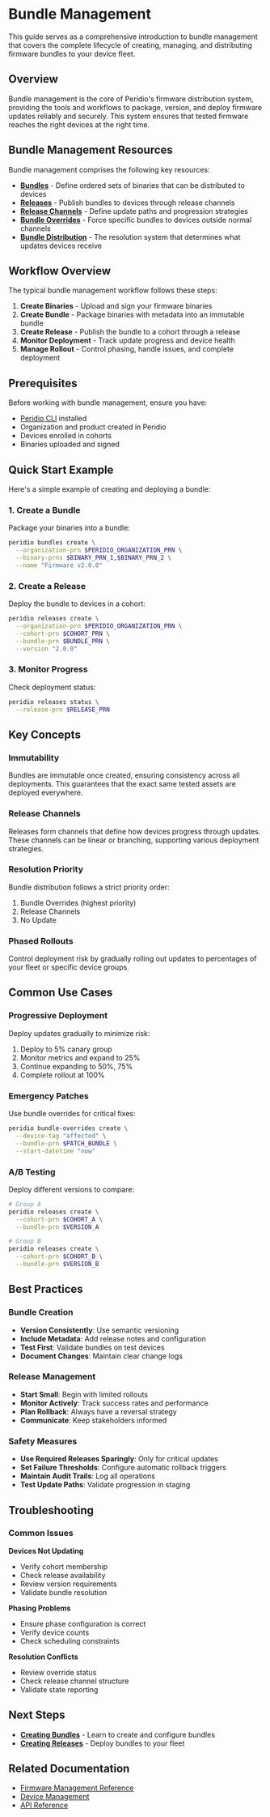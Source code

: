 # Bundle Management

This guide serves as a comprehensive introduction to bundle management that covers the complete lifecycle of creating, managing, and distributing firmware bundles to your device fleet.

## Overview

Bundle management is the core of Peridio's firmware distribution system, providing the tools and workflows to package, version, and deploy firmware updates reliably and securely. This system ensures that tested firmware reaches the right devices at the right time.

## Bundle Management Resources

Bundle management comprises the following key resources:

- **[Bundles](/peridio-core/firmware-management/bundles)** - Define ordered sets of binaries that can be distributed to devices
- **[Releases](/peridio-core/firmware-management/releases)** - Publish bundles to devices through release channels
- **[Release Channels](/peridio-core/firmware-management/release-channels)** - Define update paths and progression strategies
- **[Bundle Overrides](/peridio-core/firmware-management/bundle-overrides)** - Force specific bundles to devices outside normal channels
- **[Bundle Distribution](/peridio-core/firmware-management/bundle-distribution)** - The resolution system that determines what updates devices receive

## Workflow Overview

The typical bundle management workflow follows these steps:

1. **Create Binaries** - Upload and sign your firmware binaries
2. **Create Bundle** - Package binaries with metadata into an immutable bundle
3. **Create Release** - Publish the bundle to a cohort through a release
4. **Monitor Deployment** - Track update progress and device health
5. **Manage Rollout** - Control phasing, handle issues, and complete deployment

## Prerequisites

Before working with bundle management, ensure you have:

- [Peridio CLI](https://github.com/peridio/morel/releases) installed
- Organization and product created in Peridio
- Devices enrolled in cohorts
- Binaries uploaded and signed

## Quick Start Example

Here's a simple example of creating and deploying a bundle:

### 1. Create a Bundle

Package your binaries into a bundle:

```bash
peridio bundles create \
  --organization-prn $PERIDIO_ORGANIZATION_PRN \
  --binary-prns $BINARY_PRN_1,$BINARY_PRN_2 \
  --name "Firmware v2.0.0"
```

### 2. Create a Release

Deploy the bundle to devices in a cohort:

```bash
peridio releases create \
  --organization-prn $PERIDIO_ORGANIZATION_PRN \
  --cohort-prn $COHORT_PRN \
  --bundle-prn $BUNDLE_PRN \
  --version "2.0.0"
```

### 3. Monitor Progress

Check deployment status:

```bash
peridio releases status \
  --release-prn $RELEASE_PRN
```

## Key Concepts

### Immutability

Bundles are immutable once created, ensuring consistency across all deployments. This guarantees that the exact same tested assets are deployed everywhere.

### Release Channels

Releases form channels that define how devices progress through updates. These channels can be linear or branching, supporting various deployment strategies.

### Resolution Priority

Bundle distribution follows a strict priority order:

1. Bundle Overrides (highest priority)
2. Release Channels
3. No Update

### Phased Rollouts

Control deployment risk by gradually rolling out updates to percentages of your fleet or specific device groups.

## Common Use Cases

### Progressive Deployment

Deploy updates gradually to minimize risk:

1. Deploy to 5% canary group
2. Monitor metrics and expand to 25%
3. Continue expanding to 50%, 75%
4. Complete rollout at 100%

### Emergency Patches

Use bundle overrides for critical fixes:

```bash
peridio bundle-overrides create \
  --device-tag "affected" \
  --bundle-prn $PATCH_BUNDLE \
  --start-datetime "now"
```

### A/B Testing

Deploy different versions to compare:

```bash
# Group A
peridio releases create \
  --cohort-prn $COHORT_A \
  --bundle-prn $VERSION_A

# Group B
peridio releases create \
  --cohort-prn $COHORT_B \
  --bundle-prn $VERSION_B
```

## Best Practices

### Bundle Creation

- **Version Consistently**: Use semantic versioning
- **Include Metadata**: Add release notes and configuration
- **Test First**: Validate bundles on test devices
- **Document Changes**: Maintain clear change logs

### Release Management

- **Start Small**: Begin with limited rollouts
- **Monitor Actively**: Track success rates and performance
- **Plan Rollback**: Always have a reversal strategy
- **Communicate**: Keep stakeholders informed

### Safety Measures

- **Use Required Releases Sparingly**: Only for critical updates
- **Set Failure Thresholds**: Configure automatic rollback triggers
- **Maintain Audit Trails**: Log all operations
- **Test Update Paths**: Validate progression in staging

## Troubleshooting

### Common Issues

**Devices Not Updating**

- Verify cohort membership
- Check release availability
- Review version requirements
- Validate bundle resolution

**Phasing Problems**

- Ensure phase configuration is correct
- Verify device counts
- Check scheduling constraints

**Resolution Conflicts**

- Review override status
- Check release channel structure
- Validate state reporting

## Next Steps

- **[Creating Bundles](creating-bundles)** - Learn to create and configure bundles
- **[Creating Releases](creating-releases)** - Deploy bundles to your fleet

## Related Documentation

- [Firmware Management Reference](/peridio-core/firmware-management/overview)
- [Device Management](/peridio-core/device-management/overview)
- [API Reference](/admin-api#bundles)
